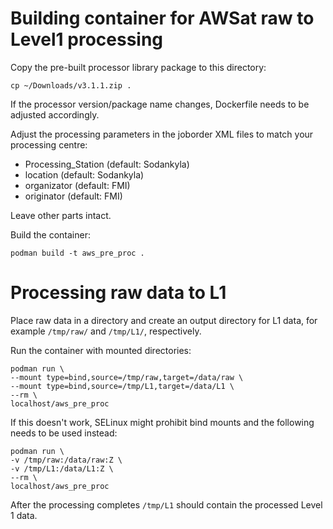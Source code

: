 # Building container for AWSat raw to Level1 processing

Copy the pre-built processor library package to this directory:

    cp ~/Downloads/v3.1.1.zip .

If the processor version/package name changes, Dockerfile needs to be
adjusted accordingly.

Adjust the processing parameters in the joborder XML files to match
your processing centre:

  * Processing_Station (default: Sodankyla)
  * location (default: Sodankyla)
  * organizator (default: FMI)
  * originator (default: FMI)

Leave other parts intact.

Build the container:

    podman build -t aws_pre_proc .

# Processing raw data to L1

Place raw data in a directory and create an output directory for L1
data, for example `/tmp/raw/` and `/tmp/L1/`, respectively.

Run the container with mounted directories:

    podman run \
    --mount type=bind,source=/tmp/raw,target=/data/raw \
    --mount type=bind,source=/tmp/L1,target=/data/L1 \
    --rm \
    localhost/aws_pre_proc

If this doesn't work, SELinux might prohibit bind mounts and the following
needs to be used instead:

    podman run \
    -v /tmp/raw:/data/raw:Z \
    -v /tmp/L1:/data/L1:Z \
    --rm \
    localhost/aws_pre_proc

After the processing completes `/tmp/L1` should contain the processed
Level 1 data.
